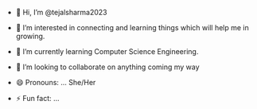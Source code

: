 - 👋 Hi, I’m @tejalsharma2023
- 👀 I’m interested in connecting and learning things which will help me in growing. 
- 🌱 I’m currently learning Computer Science Engineering.
- 💞️ I’m looking to collaborate on anything coming my way 

- 😄 Pronouns: ... She/Her
- ⚡ Fun fact: ...

<!---
tejalsharma2023/tejalsharma2023 is a ✨ special ✨ repository because its `README.md` (this file) appears on your GitHub profile.
You can click the Preview link to take a look at your changes.
--->
